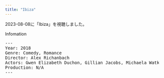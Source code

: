 ```yaml
---
title: "Ibiza"
---
```


2023-08-08に「Ibiza」を視聴しました。

Infomation
<pre>
---
Year: 2018
Genre: Comedy, Romance
Director: Alex Richanbach
Actors: Gwen Elizabeth Duchon, Gillian Jacobs, Michaela Watkins
Production: N/A
---
</pre>

